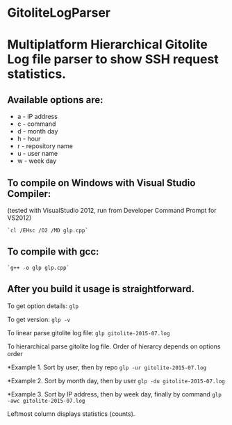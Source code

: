 GitoliteLogParser
=================
# Multiplatform Hierarchical Gitolite Log file parser to show SSH request statistics.
## Available options are:
* a - IP address
* c - command
* d - month day
* h - hour
* r - repository name
* u - user name
* w - week day

## To compile on Windows with Visual Studio Compiler:
(tested with VisualStudio 2012, run from Developer Command Prompt for VS2012)

	`cl /EHsc /O2 /MD glp.cpp`

## To compile with gcc:

	`g++ -o glp glp.cpp`

## After you build it usage is straightforward.

To get option details:
	`glp`

To get version:
	`glp -v`

To linear parse gitolite log file:
	`glp gitolite-2015-07.log`

To hierarchical parse gitolite log file. Order of hierarcy depends on options order

*Example 1. Sort by user, then by repo
	`glp -ur gitolite-2015-07.log`

*Example 2. Sort by month day, then by user
	`glp -du gitolite-2015-07.log`

*Example 3. Sort by IP address, then by week day, finally by command
	`glp -awc gitolite-2015-07.log`

Leftmost column displays statistics (counts).